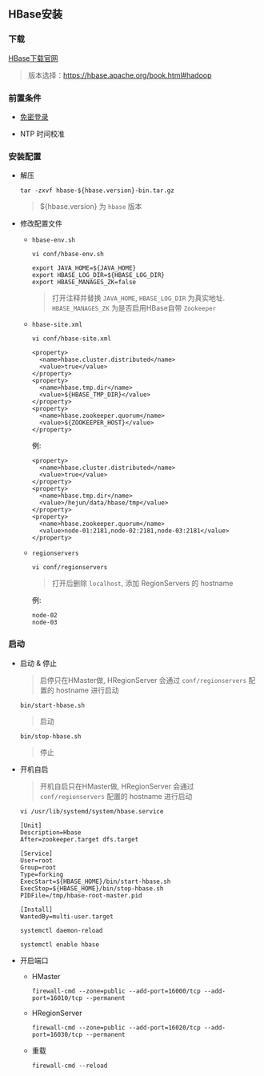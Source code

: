 ## HBase安装

### 下载

[HBase下载官网](https://archive.apache.org/dist/hbase/)
> 版本选择：https://hbase.apache.org/book.html#hadoop


### 前置条件

- [免密登录](https://github.com/hejun/notes/blob/master/%E8%BF%90%E7%BB%B4/Linux/SSH%E5%85%8D%E5%AF%86%E7%99%BB%E5%BD%95.md)

- NTP 时间校准

### 安装配置

- 解压

  ```
  tar -zxvf hbase-${hbase.version}-bin.tar.gz
  ```
  > ${hbase.version} 为 `hbase` 版本

- 修改配置文件

  - `hbase-env.sh`
  
    ```
    vi conf/hbase-env.sh
    ```
    
    ```
    export JAVA_HOME=${JAVA_HOME}
    export HBASE_LOG_DIR=${HBASE_LOG_DIR}
    export HBASE_MANAGES_ZK=false
    ```
    > 打开注释并替换 `JAVA_HOME`, `HBASE_LOG_DIR` 为真实地址.<br/>`HBASE_MANAGES_ZK` 为是否启用HBase自带 `Zookeeper`

  - `hbase-site.xml`
  
    ```
    vi conf/hbase-site.xml
    ```
    
    ```
    <property>
      <name>hbase.cluster.distributed</name>
      <value>true</value>
    </property>
    <property>
      <name>hbase.tmp.dir</name>
      <value>${HBASE_TMP_DIR}</value>
    </property>
    <property>
      <name>hbase.zookeeper.quorum</name>
      <value>${ZOOKEEPER_HOST}</value>
    </property>
    ```
    
    例:
    
    ```
    <property>
      <name>hbase.cluster.distributed</name>
      <value>true</value>
    </property>
    <property>
      <name>hbase.tmp.dir</name>
      <value>/hejun/data/hbase/tmp</value>
    </property>
    <property>
      <name>hbase.zookeeper.quorum</name>
      <value>node-01:2181,node-02:2181,node-03:2181</value>
    </property>
    ```
  
  - `regionservers`
  
    ```
    vi conf/regionservers
    ```
    > 打开后删除 `localhost`, 添加 RegionServers 的 hostname

    例:
    
    ```
    node-02
    node-03
    ```

### 启动

- 启动 & 停止

  > 启停只在HMaster做, HRegionServer 会通过 `conf/regionservers` 配置的 hostname 进行启动

  ```
  bin/start-hbase.sh
  ```
  > 启动
  
  ```
  bin/stop-hbase.sh
  ```
  > 停止
  
- 开机自启

  > 开机自启只在HMaster做, HRegionServer 会通过 `conf/regionservers` 配置的 hostname 进行启动

  ```
  vi /usr/lib/systemd/system/hbase.service
  ```
  
  ```
  [Unit]
  Description=Hbase
  After=zookeeper.target dfs.target
  
  [Service]
  User=root
  Group=root
  Type=forking
  ExecStart=${HBASE_HOME}/bin/start-hbase.sh
  ExecStop=${HBASE_HOME}/bin/stop-hbase.sh
  PIDFile=/tmp/hbase-root-master.pid
  
  [Install]
  WantedBy=multi-user.target
  ```
  
  ```
  systemctl daemon-reload
  ```
  
  ```
  systemctl enable hbase
  ```
  
- 开启端口

  - HMaster
  
    ```
    firewall-cmd --zone=public --add-port=16000/tcp --add-port=16010/tcp --permanent
    ```
  
  - HRegionServer
  
    ```
    firewall-cmd --zone=public --add-port=16020/tcp --add-port=16030/tcp --permanent
    ```
    
  - 重载
    
    ```
    firewall-cmd --reload
    ```
